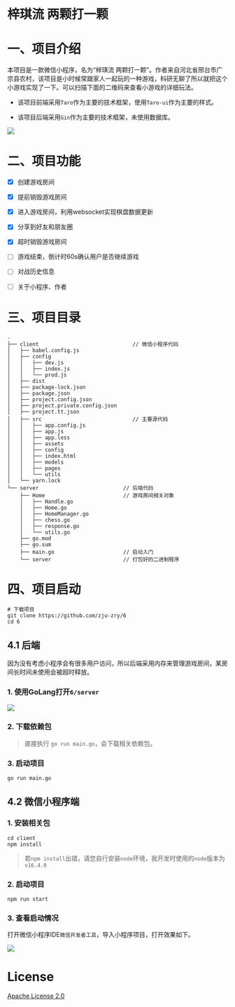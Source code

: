 # 梓琪流 两颗打一颗

# 一、项目介绍

本项目是一款微信小程序，名为“梓琪流 两颗打一颗”。作者来自河北省邢台市广宗县农村，该项目是小时候常跟家人一起玩的一种游戏，科研无聊了所以就把这个小游戏实现了一下。可以扫描下面的二维码来查看小游戏的详细玩法。

+ 该项目前端采用`Taro`作为主要的技术框架，使用`Taro-ui`作为主要的样式。

+ 该项目后端采用`Gin`作为主要的技术框架，未使用数据库。

![](https://zhangruiyuan.oss-cn-hangzhou.aliyuncs.com/picGo/images/20210828173702.png)



# 二、项目功能

- [x] 创建游戏房间
- [x] 提前销毁游戏房间
- [x] 进入游戏房间，利用websocket实现棋盘数据更新
- [x] 分享到好友和朋友圈
- [x] 超时销毁游戏房间
- [ ] 游戏结束，倒计时60s确认用户是否继续游戏
- [ ] 对战历史信息
- [ ] 关于小程序、作者



# 三、项目目录

```shell
.
├── client                              // 微信小程序代码
│   ├── babel.config.js
│   ├── config
│   │   ├── dev.js
│   │   ├── index.js
│   │   └── prod.js
│   ├── dist
│   ├── package-lock.json
│   ├── package.json
│   ├── project.config.json
│   ├── project.private.config.json
│   ├── project.tt.json
│   ├── src                             // 主要源代码 
│   │   ├── app.config.js
│   │   ├── app.js
│   │   ├── app.less
│   │   ├── assets
│   │   ├── config
│   │   ├── index.html
│   │   ├── models
│   │   ├── pages
│   │   └── utils
│   └── yarn.lock
└── server                           // 后端代码
    ├── Home                         // 游戏房间相关对象
    │   ├── Handle.go
    │   ├── Home.go
    │   ├── HomeManager.go
    │   ├── chess.go
    │   ├── response.go
    │   └── utils.go
    ├── go.mod
    ├── go.sum
    ├── main.go                      // 启动入门
    └── server                       // 打包好的二进制程序
```



# 四、项目启动

```shell
# 下载项目
git clone https://github.com/zju-zry/6
cd 6
```



## 4.1 后端

因为没有考虑小程序会有很多用户访问，所以后端采用内存来管理游戏房间，某房间长时间未使用会被超时释放。



### 1. 使用GoLang打开`6/server`

![](https://zhangruiyuan.oss-cn-hangzhou.aliyuncs.com/picGo/images/20210828180638.png)



### 2. 下载依赖包

> 直接执行 `go run main.go`，会下载相关依赖包。



### 3. 启动项目

```shell
go run main.go
```





## 4.2 微信小程序端



### 1. 安装相关包

```shell
cd client
npm install
```

> 若`npm install`出错，请您自行安装`node`环境，我开发时使用的`node`版本为`v16.4.0`



### 2. 启动项目

```shell
npm run start
```



### 3. 查看启动情况

打开微信小程序IDE`微信开发者工具`，导入小程序项目，打开效果如下。

![](https://zhangruiyuan.oss-cn-hangzhou.aliyuncs.com/picGo/images/20210828180333.png)





# License

[Apache License 2.0](https://github.com/zju-zry/6/blob/main/LICENSE)

